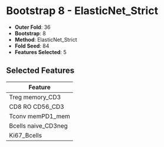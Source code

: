 # Bootstrap 8 - ElasticNet_Strict

- **Outer Fold**: 36
- **Bootstrap**: 8
- **Method**: ElasticNet_Strict
- **Fold Seed**: 84
- **Features Selected**: 5

## Selected Features

| Feature |
|---------|
| Treg memory_CD3 |
| CD8 RO CD56_CD3 |
| Tconv memPD1_mem |
| Bcells naive_CD3neg |
| Ki67_Bcells |
